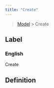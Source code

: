 ```yaml
---
title: "Create"
---
```


> [Model](../../) > Create

## Label

### English
Create


## Definition



    
